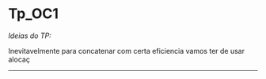 # Tp_OC1

_Ideias do TP:_

Inevitavelmente para concatenar com certa eficiencia vamos ter de usar alocaç





--------------------------------------------
